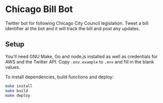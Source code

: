 # Chicago Bill Bot

Twitter bot for following Chicago City Council legislation. Tweet a bill identifier at the bot and it will track the bill and post any updates.

## Setup

You'll need GNU Make, Go and node.js installed as well as credentials for AWS and the Twitter API. Copy `.env.example` to `.env` and fill in the blank values.

To install dependencies, build functions and deploy:

```bash
make install
make build
make deploy
```

